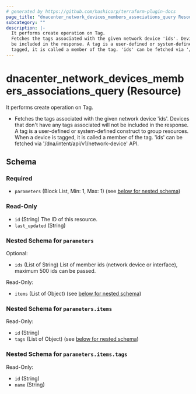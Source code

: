 ```yaml
---
# generated by https://github.com/hashicorp/terraform-plugin-docs
page_title: "dnacenter_network_devices_members_associations_query Resource - terraform-provider-dnacenter"
subcategory: ""
description: |-
  It performs create operation on Tag.
  Fetches the tags associated with the given network device 'ids'. Devices that don't have any tags associated will not
  be included in the response. A tag is a user-defined or system-defined construct to group resources. When a device is
  tagged, it is called a member of the tag. 'ids' can be fetched via '/dna/intent/api/v1/network-device' API.
---
```


# dnacenter_network_devices_members_associations_query (Resource)

It performs create operation on Tag.

- Fetches the tags associated with the given network device 'ids'. Devices that don't have any tags associated will not
be included in the response. A tag is a user-defined or system-defined construct to group resources. When a device is
tagged, it is called a member of the tag. 'ids' can be fetched via '/dna/intent/api/v1/network-device' API.



<!-- schema generated by tfplugindocs -->
## Schema

### Required

- `parameters` (Block List, Min: 1, Max: 1) (see [below for nested schema](#nestedblock--parameters))

### Read-Only

- `id` (String) The ID of this resource.
- `last_updated` (String)

<a id="nestedblock--parameters"></a>
### Nested Schema for `parameters`

Optional:

- `ids` (List of String) List of member ids (network device or interface), maximum 500 ids can be passed.

Read-Only:

- `items` (List of Object) (see [below for nested schema](#nestedatt--parameters--items))

<a id="nestedatt--parameters--items"></a>
### Nested Schema for `parameters.items`

Read-Only:

- `id` (String)
- `tags` (List of Object) (see [below for nested schema](#nestedobjatt--parameters--items--tags))

<a id="nestedobjatt--parameters--items--tags"></a>
### Nested Schema for `parameters.items.tags`

Read-Only:

- `id` (String)
- `name` (String)
